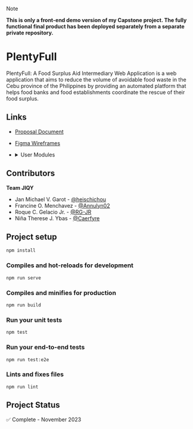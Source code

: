 > [!NOTE]
> **This is only a front-end demo version of my Capstone project. The fully functional final product has been deployed separately from a separate private repository.**

# PlentyFull
PlentyFull: A Food Surplus Aid Intermediary Web Application is a web application that aims to reduce the volume of avoidable food waste in the Cebu province of the Philippines by providing an automated platform that helps food banks and food establishments coordinate the rescue of their food surplus.

## Links
* [Proposal Document](https://docs.google.com/document/d/1L-641pl-x1uP7LP6842nyUBF9y5wh080Cbu6dbiD0CA/edit?usp=sharing)
* [Figma Wireframes](https://www.figma.com/file/2PYhqFUF7ZQZ2EGysmRQkg/PlentyFull-WireFrames?type=design&node-id=2%3A9706&t=GgGVRGKWyYYuUNwP-1)

* <details>
  <summary>User Modules</summary>

  ### Guest Pages
    - [Home](https://plenty-full-demo.vercel.app/)
    - [About](https://plenty-full-demo.vercel.app/about)
    - [Register](https://plenty-full-demo.vercel.app/register)
    - [Login](https://plenty-full-demo.vercel.app/login)

  ### Shared Pages
    - [Find Users](https://plenty-full-demo.vercel.app/find)
    - [Transactions](https://plenty-full-demo.vercel.app/transactions)
    - [Statistics](https://plenty-full-demo.vercel.app/statistics)
    - [Profile](https://plenty-full-demo.vercel.app/profile)

  ### Donor Pages
    - [Donate Food](https://plenty-full-demo.vercel.app/donate)

  ### Charity Pages
    - [Receive Donations](https://plenty-full-demo.vercel.app/receive)

  ### Administrator Pages
    - [Registry](https://plenty-full-demo.vercel.app/registry)
</details>

## Contributors
**Team JIQY**
- Jan Michael V. Garot - [@heischichou](https://github.com/heischichou/)
- Francine O. Menchavez - [@Annulyn02](https://github.com/Annulyn2/)
- Roque C. Gelacio Jr. - [@RG-JR](https://github.com/RG-JR)
- Niña Therese J. Ybas - [@Caerfyre](https://github.com/Caerfyre)

## Project setup
```
npm install
```

### Compiles and hot-reloads for development
```
npm run serve
```

### Compiles and minifies for production
```
npm run build
```

### Run your unit tests
```
npm test
```

### Run your end-to-end tests
```
npm run test:e2e
```

### Lints and fixes files
```
npm run lint
```

## Project Status
✅ Complete - November 2023